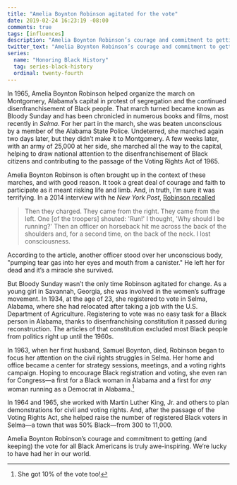 ```yaml
---
title: "Amelia Boynton Robinson agitated for the vote"
date: 2019-02-24 16:23:19 -08:00
comments: true
tags: [influences]
description: "Amelia Boynton Robinson’s courage and commitment to getting (and keeping) the vote for all Black Americans is truly awe-inspiring"
twitter_text: "Amelia Boynton Robinson’s courage and commitment to getting (and keeping) the vote for all Black Americans is truly awe-inspiring"
series:
  name: "Honoring Black History"
  tag: series-black-history
  ordinal: twenty-fourth
---
```


In 1965, Amelia Boynton Robinson helped organize the march on Montgomery, Alabama’s capital in protest of segregation and the continued disenfranchisement of Black people. That march turned became known as Bloody Sunday and has been chronicled in numerous books and films, most recently in <cite>Selma</cite>. For her part in the march, she was beaten unconscious by a member of the Alabama State Police. Undeterred, she marched again two days later, but they didn’t make it to Montgomery. A few weeks later, with an army of 25,000 at her side, she marched all the way to the capital, helping to draw national attention to the disenfranchisement of Black citizens and contributing to the passage of the Voting Rights Act of 1965.

<!-- more -->

Amelia Boynton Robinson is often brought up in the context of these marches, and with good reason. It took a great deal of courage and faith to participate as it meant risking life and limb. And, in truth, I’m sure it was terrifying. In a 2014 interview with he <cite>New York Post</cite>, [Robinson recalled](https://nypost.com/2014/12/01/103-year-old-activist-i-was-almost-killed-fighting-for-freedom/) 

> Then they charged. They came from the right. They came from the left. One [of the troopers] shouted: 'Run!' I thought, 'Why should I be running?' Then an officer on horseback hit me across the back of the shoulders and, for a second time, on the back of the neck. I lost consciousness.

According to the article, another officer stood over her unconscious body, "pumping tear gas into her eyes and mouth from a canister." He left her for dead and it’s a miracle she survived.

But Bloody Sunday wasn’t the only time Robinson agitated for change. As a young girl in Savannah, Georgia, she was involved in the women’s suffrage movement. In 1934, at the age of 23, she registered to vote in Selma, Alabama, where she had relocated after taking a job with the U.S. Department of Agriculture. Registering to vote was no easy task for a Black person in Alabama, thanks to disenfranchising constitution it passed during reconstruction. The articles of that constitution excluded most Black people from politics right up until the 1960s.

In 1963, when her first husband, Samuel Boynton, died, Robinson began to focus her attention on the civil rights struggles in Selma. Her home and office became a center for strategy sessions, meetings, and a voting rights campaign. Hoping to encourage Black registration and voting, she even ran for Congress—a first for a Black woman in Alabama and a first for <em>any</em> woman running as a Democrat in Alabama.[^1]

[^1]: She got 10% of the vote too!

In 1964 and 1965, she worked with Martin Luther King, Jr. and others to plan demonstrations for civil and voting rights. And, after the passage of the Voting Rights Act, she helped raise the number of registered Black voters in Selma—a town that was 50% Black—from 300 to 11,000.

Amelia Boynton Robinson’s courage and commitment to getting (and keeping) the vote for all Black Americans is truly awe-inspiring. We‘re lucky to have had her in our world.